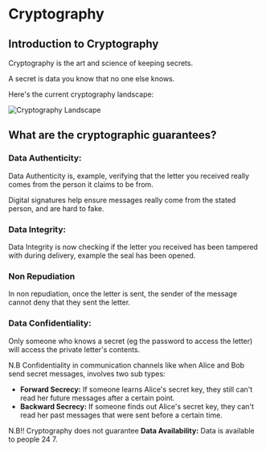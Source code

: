 # Cryptography

## Introduction to Cryptography

Cryptography is the art and science of keeping secrets.

A secret is data you know that no one else knows.

Here's the current cryptography landscape:

![Cryptography Landscape](../../pba-docs/static/img/landscape.png)


## What are the cryptographic guarantees?

### Data Authenticity:

Data Authenticity is, example, verifying that the letter you received really comes from the person it claims to be from.

Digital signatures help ensure messages really come from the stated person, and are hard to fake.

### Data Integrity:

Data Integrity is now checking if the letter you received has been tampered with during delivery, example the seal has been opened.

### Non Repudiation

In non repudiation, once the letter is sent, the sender of the message cannot deny that they sent the letter. 

### Data Confidentiality:

Only someone who knows a secret (eg the password to access the letter) will access the private letter's contents.

N.B Confidentiality in communication channels like when Alice and Bob send secret messages, involves two sub types:
- **Forward Secrecy:** If someone learns Alice's secret key, they still can't read her future messages after a certain point.
- **Backward Secrecy:** If someone finds out Alice's secret key, they can't read her past messages that were sent before a certain time.

N.B!! Cryptography does not guarantee **Data Availability:** Data is available to people 24 7.
